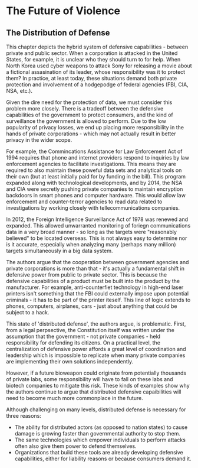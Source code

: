 # The Future of Violence
## The Distribution of Defense

This chapter depicts the hybrid system of defensive capabilities - between private and public sector. When a corporation is attacked in the United States, for example, it is unclear who they should turn to for help. When North Korea used cyber weapons to attack Sony for releasing a movie about a fictional assasination of its leader, whose responsibility was it to protect them? In practice, at least today, these situations demand both private protection and involvement of a hodgepodge of federal agencies (FBI, CIA, NSA, etc.).

Given the dire need for the protection of data, we must consider this problem more closely. There is a tradeoff between the defensive capabilities of the government to protect consumers, and the kind of surveillance the government is allowed to perform. Due to the low popularity of privacy losses, we end up placing more responsibility in the hands of private corporations - which may not actually result in better privacy in the wider scope.

For example, the Commincations Assistance for Law Enforcement Act of 1994 requires that phone and internet providers respond to inquiries by law enforcement agencies to facilitate investigations. This means they are required to also maintain these poweful data sets and analytical tools on their own (but at least initially paid for by funding in the bill). This program expanded along with technological developments, and by 2014, the NSA and CIA were secretly pushing private companies to maintain encryption backdoors in smart phones and computer hardware. This would allow law enforcement and counter-terror agencies to read data related to investigations by working closely with tellecommunications companies.

In 2012, the Foreign Intelligence Surveillance Act of 1978 was renewed and expanded. This allowed unwarranted monitoring of foriegn communications data in a very broad manner - so long as the targets were "reasonably believed" to be located overseas. This is not always easy to determine nor is it accurate, especially when analyzing many (perhaps many million) targets simultaneously in a big data system.

The authors argue that the cooperation between government agencies and private corporations is more than that - it's actually a fundamental shift in defensive power from public to private sector. This is because the defensive capabilities of a product must be built into the product by the manufacturer. For example, anti-counterfiet technology in high-end laser printers isn't something that the FBI could externally impose upon potential criminals - it has to be part of the printer iteself. This line of logic extends to phones, computers, airplanes, cars - just about anything that could be subject to a hack.

This state of 'distributed defense', the authors argue, is problematic. First, from a legal perpsective, the Constitution itself was written under the assumption that the government - not private companies - held responsibility for defending its citizens. On a practical level, the centralization of defensive power affords a great level of coordination and leadership which is impossible to replicate when many private companies are implementing their own solutions independently. 

However, if a future bioweapon could originate from potentially thousands of private labs, some responsibility will have to fall on these labs and biotech companies to mitigate this risk. These kinds of examples show why the authors continue to argue that distributed defensive capaibilities will need to become much more commonplace in the future.

Although challenging on many levels, distributed defense is necessary for three reasons:
- The ability for distributed actors (as opposed to nation states) to cause damage is growing faster than governmental authority to stop them.
- The same technologies which empower individuals to perform attacks often also give them power to defend themselves.
- Organizations that build these tools are already developing defensive capabilities, either for liability reasons or because consumers demand it.